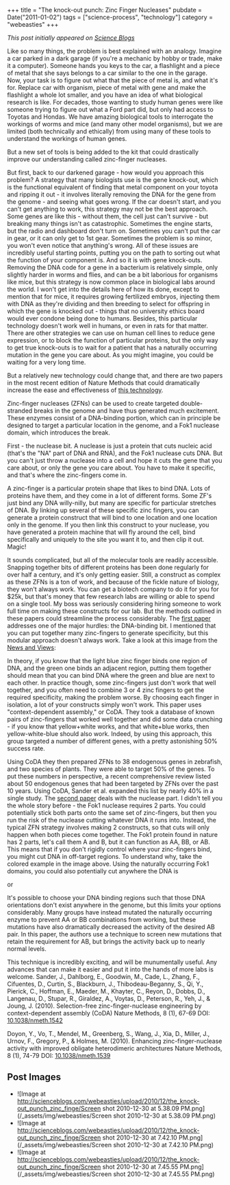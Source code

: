 +++
title = "The knock-out punch: Zinc Finger Nucleases"
pubdate = Date("2011-01-02")
tags = ["science-process", "technology"]
category = "webeasties"
+++

_This post initially appeared on [Science Blogs](http://scienceblogs.com/webeasties)_

Like so many things, the problem is best explained with an analogy. Imagine a car parked in a dark garage (if you're a mechanic by hobby or trade, make it a computer). Someone hands you keys to the car, a flashlight and a piece of metal that she says belongs to a car similar to the one in the garage. Now, your task is to figure out what that the piece of metal is, and what it's for. Replace car with organism, piece of metal with gene and make the flashlight a whole lot smaller, and you have an idea of what biological research is like. For decades, those wanting to study human genes were like someone trying to figure out what a Ford part did, but only had access to Toyotas and Hondas. We have amazing biological tools to interrogate the workings of worms and mice (and many other model organisms), but we are limited (both technically and ethically) from using many of these tools to understand the workings of human genes.

But a new set of tools is being added to the kit that could drastically improve our understanding called zinc-finger nucleases.

But first, back to our darkened garage - how would you approach this problem? A strategy that many biologists use is the gene knock-out, which is the functional equivalent of finding that metal component on your toyota and ripping it out - it involves literally removing the DNA for the gene from the genome - and seeing what goes wrong. If the car doesn't start, and you can't get anything to work, this strategy may not be the best approach. Some genes are like this - without them, the cell just can't survive - but breaking many things isn't as catastrophic. Sometimes the engine starts, but the radio and dashboard don't turn on. Sometimes you can't put the car in gear, or it can only get to 1st gear. Sometimes the problem is so minor, you won't even notice that anything's wrong. All of these issues are incredibly useful starting points, putting you on the path to sorting out what the function of your component is. 
And so it is with gene knock-outs. Removing the DNA code for a gene in a bacterium is relatively simple, only slightly harder in worms and flies, and can be a bit laborious for organisms like mice, but this strategy is now common place in biological labs around the world. I won't get into the details here of how its done, except to mention that for mice, it requires growing fertilized embryos, injecting them with DNA as they're dividing and then breeding to select for offspring in which the gene is knocked out - things that no university ethics board would ever condone being done to humans. Besides, this particular technology doesn't work well in humans, or even in rats for that matter. There are other strategies we can use on human cell lines to reduce gene expression, or to block the function of particular proteins, but the only way to get true knock-outs is to wait for a patient that has a naturally occurring mutation in the gene you care about. As you might imagine, you could be waiting for a very long time.

But a relatively new technology could change that, and there are two papers in the most recent edition of Nature Methods that could dramatically increase the ease and effectiveness of [this technology](http://goo.gl/FCb5g).

Zinc-finger nucleases (ZFNs) can be used to create targeted double-stranded breaks in the genome and have thus generated much excitement. These enzymes consist of a DNA-binding portion, which can in principle be designed to target a particular location in the genome, and a Fok1 nuclease domain, which introduces the break.

First - the nuclease bit. A nuclease is just a protein that cuts nucleic acid (that's the "NA" part of DNA and RNA), and the Fok1 nuclease cuts DNA. But you can't just throw a nuclease into a cell and hope it cuts the gene that you care about, or only the gene you care about. You have to make it specific, and that's where the zinc-fingers come in.

A zinc-finger is a particular protein shape that likes to bind DNA. Lots of proteins have them, and they come in a lot of different forms. Some ZF's just bind any DNA willy-nilly, but many are specific for particular stretches of DNA. By linking up several of these specific zinc fingers, you can generate a protein construct that will bind to one location and one location only in the genome. If you then link this construct to your nuclease, you have generated a protein machine that will fly around the cell, bind specifically and uniquely to the site you want it to, and then clip it out. Magic!

It sounds complicated, but all of the molecular tools are readily accessible. Snapping together bits of different proteins has been done regularly for over half a century, and it's only getting easier. Still, a construct as complex as these ZFNs is a ton of work, and because of the fickle nature of biology, they won't always work. You can get a biotech company to do it for you for \$25k, but that's money that few research labs are willing or able to spend on a single tool. My boss was seriously considering hiring someone to work full time on making these constructs for our lab. But the methods outlined in these papers could streamline the process considerably. 
The [first paper](http://goo.gl/4xRNg) addresses one of the major hurdles: the DNA-binding bit. I mentioned that you can put together many zinc-fingers to generate specificity, but this modular approach doesn't always work. Take a look at this image from the [News and Views](http://goo.gl/GZEmM): 

In theory, if you know that the light blue zinc finger binds one region of DNA, and the green one binds an adjacent region, putting them together should mean that you can bind DNA where the green and blue are next to each other. In practice though, some zinc-fingers just don't work that well together, and you often need to combine 3 or 4 zinc fingers to get the required specificity, making the problem worse. By choosing each finger in isolation, a lot of your constructs simply won't work. This paper uses "context-dependent assembly," or CoDA. They took a database of known pairs of zinc-fingers that worked well together and did some data crunching - if you know that yellow+white works, and that white+blue works, then yellow-white-blue should also work. Indeed, by using this approach, this group targeted a number of different genes, with a pretty astonishing 50% success rate.

Using CoDA they then prepared ZFNs to 38 endogenous genes in zebrafish, and two species of plants. They were able to target 50% of the genes. To put these numbers in perspective, a recent comprehensive review listed about 50 endogenous genes that had been targeted by ZFNs over the past 10 years. Using CoDA, Sander et al. expanded this list by nearly 40% in a single study. 
The [second paper](http://goo.gl/yPt5w) deals with the nuclease part. I didn't tell you the whole story before - the Fok1 nuclease requires 2 parts. You could potentially stick both parts onto the same set of zinc-fingers, but then you run the risk of the nuclease cutting whatever DNA it runs into. Instead, the typical  ZFN strategy involves making 2 constructs, so that cuts will only happen when both pieces come together. The Fok1 protein found in nature has 2 parts, let's call them A and B, but it can function as AA, BB, or AB. This means that if you don't rigidly control where your zinc-fingers bind, you might cut DNA in off-target regions. To understand why, take the colored example in the image above. Using the naturally occurring Fok1 domains, you could also potentially cut anywhere the DNA is

or

It's possible to choose your DNA binding regions such that those DNA orientations don't exist anywhere in the genome, but this limits your options considerably. Many groups have instead mutated the naturally occurring enzyme to prevent AA or BB combinations from working, but these mutations have also dramatically decreased the activity of the desired AB pair. In this paper, the authors use a technique to screen new mutations that retain the requirement for AB, but brings the activity back up to nearly normal levels.

This technique is incredibly exciting, and will be munumentally useful. Any advances that can make it easier and put it into the hands of more labs is welcome. 
Sander, J., Dahlborg, E., Goodwin, M., Cade, L., Zhang, F., Cifuentes, D., Curtin, S., Blackburn, J., Thibodeau-Beganny, S., Qi, Y., Pierick, C., Hoffman, E., Maeder, M., Khayter, C., Reyon, D., Dobbs, D., Langenau, D., Stupar, R., Giraldez, A., Voytas, D., Peterson, R., Yeh, J., & Joung, J. (2010). Selection-free zinc-finger-nuclease engineering by context-dependent assembly (CoDA) Nature Methods, 8 (1), 67-69 DOI: [10.1038/nmeth.1542](review)

Doyon, Y., Vo, T., Mendel, M., Greenberg, S., Wang, J., Xia, D., Miller, J., Urnov, F., Gregory, P., & Holmes, M. (2010). Enhancing zinc-finger-nuclease activity with improved obligate heterodimeric architectures Nature Methods, 8 (1), 74-79 DOI: [10.1038/nmeth.1539](review)

      
  

 ## Post Images

- ![Image at http://scienceblogs.com/webeasties/upload/2010/12/the_knock-out_punch_zinc_finge/Screen shot 2010-12-30 at 5.38.09 PM.png](/_assets/img/webeasties/Screen shot 2010-12-30 at 5.38.09 PM.png)
- ![Image at http://scienceblogs.com/webeasties/upload/2010/12/the_knock-out_punch_zinc_finge/Screen shot 2010-12-30 at 7.42.10 PM.png](/_assets/img/webeasties/Screen shot 2010-12-30 at 7.42.10 PM.png)
- ![Image at http://scienceblogs.com/webeasties/upload/2010/12/the_knock-out_punch_zinc_finge/Screen shot 2010-12-30 at 7.45.55 PM.png](/_assets/img/webeasties/Screen shot 2010-12-30 at 7.45.55 PM.png)

